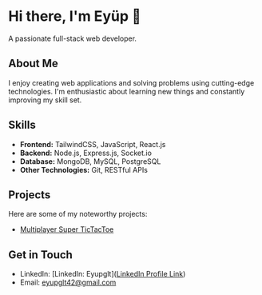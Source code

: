# Hi there, I'm Eyüp 👋
A passionate full-stack web developer.

## About Me
I enjoy creating web applications and solving problems using cutting-edge technologies. I'm enthusiastic about learning new things and constantly improving my skill set.

## Skills
- **Frontend:** TailwindCSS, JavaScript, React.js
- **Backend:** Node.js, Express.js, Socket.io
- **Database:** MongoDB, MySQL, PostgreSQL
- **Other Technologies:** Git, RESTful APIs 

## Projects
Here are some of my noteworthy projects:
- [Multiplayer Super TicTacToe](https://github.com/Jupkobe/multiplayer-super-tictactoe)
<!-- - [Project 2 Name](Link)
- [Project 3 Name](Link) -->

## Get in Touch
- LinkedIn: [LinkedIn: Eyupglt]([LinkedIn Profile Link](https://www.linkedin.com/in/eyupglt/))
- Email: eyupglt42@gmail.com
